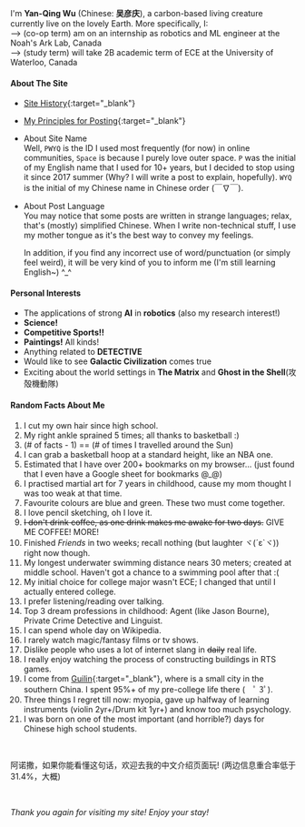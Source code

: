 I'm **Yan-Qing Wu** (Chinese: **吴彦庆**), a carbon-based living creature currently live on the lovely Earth.
More specifically, I:  
--> (co-op term) am on an internship as robotics and ML engineer at the Noah's Ark Lab, Canada  
--> (study term) will take 2B academic term of ECE at the University of Waterloo, Canada  

#### About The Site
- [Site History][site_log]{:target="_blank"}
- [My Principles for Posting][post_rule]{:target="_blank"}
- About Site Name  
    Well, `PWYQ` is the ID I used most frequently (for now) in online communities, `Space` is because I purely love outer space.
    `P` was the initial of my English name that I used for 10+ years, but I decided to stop using it since 2017 summer
    (Why? I will write a post to explain, hopefully).
    `WYQ` is the initial of my Chinese name in Chinese order (￣∇￣).
- About Post Language  
    You may notice that some posts are written in strange languages; relax, that's (mostly) simplified Chinese.
    When I write non-technical stuff, I use my mother tongue as it's the best way to convey my feelings.
    
    In addition, if you find any incorrect use of word/punctuation (or simply feel weird), it will be very kind of you to inform me (I'm still learning English~) ^_^

#### Personal Interests
- The applications of strong **AI** in **robotics** (also my research interest!)
- **Science!**
- **Competitive Sports!!**
- **Paintings!** All kinds!
- Anything related to **DETECTIVE**
- Would like to see **Galactic Civilization** comes true
- Exciting about the world settings in **The Matrix** and **Ghost in the Shell**(攻殻機動隊)

#### Random Facts About Me
1. I cut my own hair since high school.
2. My right ankle sprained 5 times; all thanks to basketball :)
14. (# of facts - 1) == (# of times I travelled around the Sun)
3. I can grab a basketball hoop at a standard height, like an NBA one.
21. Estimated that I have over 200+ bookmarks on my browser... (just found that I even have a Google sheet for bookmarks @_@)
5. I practised martial art for 7 years in childhood, cause my mom thought I was too weak at that time.
4. Favourite colours are blue and green. These two must come together.
6. I love pencil sketching, oh I love it.
7. ~~I don't drink coffee, as one drink makes me awake for two days.~~ GIVE ME COFFEE! MORE!
8. Finished *Friends* in two weeks; recall nothing (but laughter ヾ(´ε`ヾ)) right now though.
9. My longest underwater swimming distance nears 30 meters; created at middle school. Haven't got a chance to a swimming pool after that :(
10. My initial choice for college major wasn't ECE; I changed that until I actually entered college.
11. I prefer listening/reading over talking.
12. Top 3 dream professions in childhood: Agent (like Jason Bourne), Private Crime Detective and Linguist.
13. I can spend whole day on Wikipedia.
15. I rarely watch magic/fantasy films or tv shows.
16. Dislike people who uses a lot of internet slang in ~~daily~~ real life.
17. I really enjoy watching the process of constructing buildings in RTS games.
18. I come from [Guilin][1]{:target="_blank"}, where is a small city in the southern China. I spent 95%+ of my pre-college life there (　ﾟ 3ﾟ).
20. Three things I regret till now: myopia, gave up halfway of learning instruments (violin 2yr+/Drum kit 1yr+) and know too much psychology.
19. I was born on one of the most important (and horrible?) days for Chinese high school students.

<br>

阿诺撒，如果你能看懂这句话，欢迎去我的中文介绍页面玩! (两边信息重合率低于31.4%，大概)

<br>

*Thank you again for visiting my site! Enjoy your stay!*

[1]: https://en.wikipedia.org/wiki/Guilin

[site_log]: /sitelog
[post_rule]: /postrules
